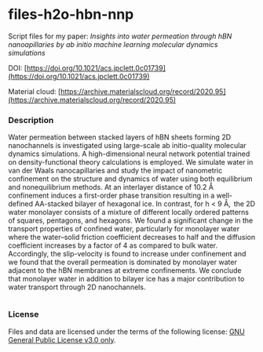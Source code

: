 # files-h2o-hbn-nnp
Script files for my paper: _Insights into water permeation through hBN nanoapillaries by ab initio machine learning molecular dynamics simulations_

DOI: [https://doi.org/10.1021/acs.jpclett.0c01739](https://doi.org/10.1021/acs.jpclett.0c01739)

Material cloud: [https://archive.materialscloud.org/record/2020.95](https://archive.materialscloud.org/record/2020.95)


### Description
Water permeation between stacked layers of hBN sheets forming 2D nanochannels is investigated using large-scale ab 
initio-quality molecular dynamics simulations. A high-dimensional neural network potential trained on density-functional 
theory calculations is employed. We simulate water in van der Waals nanocapillaries and study the impact of nanometric 
confinement on the structure and dynamics of water using both equilibrium and nonequilibrium methods. 
At an interlayer distance of 10.2 Å confinement induces a first-order phase transition resulting in a 
well-defined AA-stacked bilayer of hexagonal ice. In contrast, for h < 9 Å,  the 2D water monolayer 
consists of a mixture of different locally ordered patterns of squares, pentagons, and hexagons. 
We found a significant change in the transport properties of confined water, particularly for monolayer 
water where the water–solid friction coefficient decreases to half and the diffusion coefficient increases 
by a factor of 4 as compared to bulk water. Accordingly, the slip-velocity is found to increase under confinement
and we found that the overall permeation is dominated by monolayer water adjacent to the hBN membranes at extreme confinements. 
We conclude that monolayer water in addition to bilayer ice has a major contribution to water transport through 2D nanochannels.

<p align="center">
  <img src="https://pubs.acs.org/na101/home/literatum/publisher/achs/journals/content/jpclcd/2020/jpclcd.2020.11.issue-17/acs.jpclett.0c01739/20200828/images/medium/jz0c01739_0007.gif" alt=""/>
<!---
<figcaption>Water mean square displacement (MSD) variation as function of time for hexagonal boron nitride (hBN) nanocapillaries for several interlayer distances including monolayerwater and bilayer ice.  
The dashed-lines represent corresponding linear fits that were used for diffusion coefficient calculations.</figcaption>
-->  </p>

### License
Files and data are licensed under the terms of the following license: [GNU General Public License v3.0 only](https://spdx.org/licenses/GPL-3.0-only.html).
